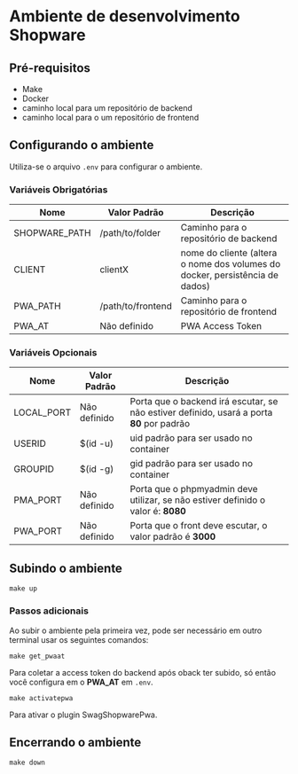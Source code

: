 # Ambiente de desenvolvimento Shopware

## Pré-requisitos

- Make
- Docker
- caminho local para um repositório de backend
- caminho local para o um repositório de frontend

## Configurando o ambiente

Utiliza-se o arquivo `.env` para configurar o ambiente.

### Variáveis Obrigatórias

| Nome | Valor Padrão |Descrição|
|------|--------------|---------|
|SHOPWARE_PATH|/path/to/folder|Caminho para o repositório de backend|
|CLIENT|clientX|nome do cliente (altera o nome dos volumes do docker, persistência de dados)|
|PWA_PATH|/path/to/frontend|Caminho para o repositório de frontend|
|PWA_AT|Não definido|PWA Access Token|

### Variáveis Opcionais

| Nome | Valor Padrão |Descrição|
|------|--------------|---------|
|LOCAL_PORT|Não definido|Porta que o backend irá escutar, se não estiver definido, usará a porta **80** por padrão|
|USERID|$(id -u)|uid padrão para ser usado no container|
|GROUPID|$(id -g)|gid padrão para ser usado no container|
|PMA_PORT|Não definido|Porta que o phpmyadmin deve utilizar, se não estiver definido o valor é: **8080**|
|PWA_PORT|Não definido|Porta que o front deve escutar, o valor padrão é **3000**|

## Subindo o ambiente

```
make up
```

### Passos adicionais

Ao subir o ambiente pela primeira vez, pode ser necessário em outro terminal usar os seguintes comandos:

```
make get_pwaat
```

Para coletar a access token do backend após oback ter subido, só então você configura em o **PWA_AT** em `.env`.

```
make activatepwa
```
Para ativar o plugin SwagShopwarePwa.

## Encerrando o ambiente

```
make down
```
